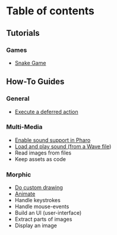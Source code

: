 # Table of contents

## Tutorials

### Games

* [Snake Game](/tutorials/games/snake-game.md)

## How-To Guides

### General

* [Execute a deferred action](/how-to-guides/general/execute-deferred-action.md)

### Multi-Media

* [Enable sound support in Pharo](/how-to-guides/multi-media/enable-sound-pharo.md)
* [Load and play sound \(from a Wave file](/how-to-guides/multi-media/play-wave-file.md)\)
* Read images from files
* Keep assets as code

### Morphic

* [Do custom drawing](/how-to-guides/morphic/draw-using-canvas.md)
* [Animate](/how-to-guides/morphic/animate.md)
* Handle keystrokes
* Handle mouse-events
* Build an UI \(user-interface\)
* Extract parts of images
* Display an image



